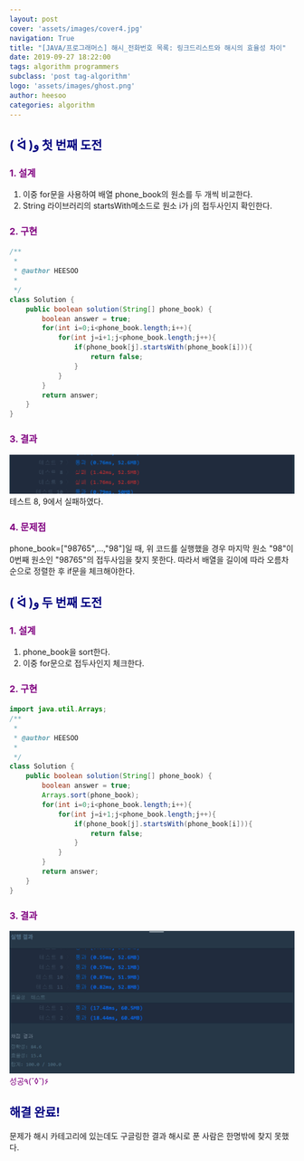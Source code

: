 ```yaml
---
layout: post
cover: 'assets/images/cover4.jpg'
navigation: True
title: "[JAVA/프로그래머스] 해시_전화번호 목록: 링크드리스트와 해시의 효율성 차이"
date: 2019-09-27 18:22:00
tags: algorithm programmers
subclass: 'post tag-algorithm'
logo: 'assets/images/ghost.png'
author: heesoo
categories: algorithm
---
```

## <span style="color:navy">( ᐛ )و 첫 번째 도전</span>

### <span style="color:purple">1. 설계</span>
1. 이중 for문을 사용하여 배열 phone_book의 원소를 두 개씩 비교한다.
2. String 라이브러리의 startsWith메소드로 원소 i가 j의 접두사인지 확인한다.

### <span style="color:purple">2. 구현</span>
```java
/**
 *
 * @author HEESOO
 *
 */
class Solution {
    public boolean solution(String[] phone_book) {
        boolean answer = true;
        for(int i=0;i<phone_book.length;i++){
            for(int j=i+1;j<phone_book.length;j++){
                if(phone_book[j].startsWith(phone_book[i])){
                    return false;
                }
            }
        }
        return answer;
    }
}
```

### <span style="color:purple">3. 결과</span>
![실행결과](./assets/images/190927_1.png)
테스트 8, 9에서 실패하였다.

### <span style="color:purple">4. 문제점</span>
phone_book=["98765",...,"98"]일 때, 위 코드를 실행했을 경우 마지막 원소 "98"이 0번째 원소인 "98765"의 접두사임을 찾지 못한다.
따라서 배열을 길이에 따라 오름차순으로 정렬한 후 if문을 체크해야한다.

## <span style="color:navy">( ᐛ )و 두 번째 도전</span>

### <span style="color:purple">1. 설계</span>
1. phone_book을 sort한다.
2. 이중 for문으로 접두사인지 체크한다.

### <span style="color:purple">2. 구현</span>
```java
import java.util.Arrays;
/**
 *
 * @author HEESOO
 *
 */
class Solution {
    public boolean solution(String[] phone_book) {
        boolean answer = true;
        Arrays.sort(phone_book);
        for(int i=0;i<phone_book.length;i++){
            for(int j=i+1;j<phone_book.length;j++){
                if(phone_book[j].startsWith(phone_book[i])){
                    return false;
                }
            }
        }
        return answer;
    }
}
```

### <span style="color:purple">3. 결과</span>
![실행결과](./assets/images/190927_2.png)
<span style="color:purple">성공٩(˘◊˘)۶</span>

## <span style="color:navy">해결 완료!</span>

문제가 해시 카테고리에 있는데도 구글링한 결과 해시로 푼 사람은 한명밖에 찾지 못했다.

